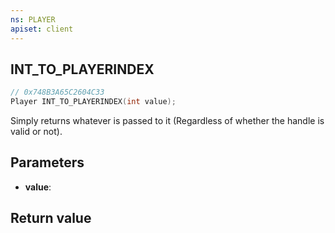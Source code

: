 ```yaml
---
ns: PLAYER
apiset: client
---
```

## INT_TO_PLAYERINDEX

```c
// 0x748B3A65C2604C33
Player INT_TO_PLAYERINDEX(int value);
```

Simply returns whatever is passed to it (Regardless of whether the handle is valid or not).

## Parameters
* **value**:

## Return value